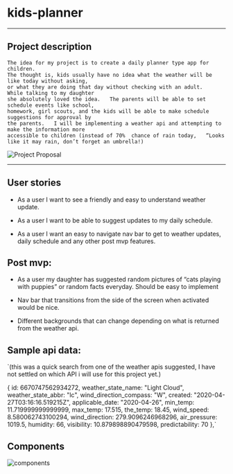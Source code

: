 # kids-planner
---							
## **Project description**
	The idea for my project is to create a daily planner type app for children. 
	The thought is, kids usually have no idea what the weather will be like today without asking, 
	or what they are doing that day without checking with an adult.   While talking to my daughter 
	she absolutely loved the idea.   The parents will be able to set schedule events like school, 
	homework, girl scouts, and the kids will be able to make schedule suggestions for approval by 
	the parents.   I will be implementing a weather api and attempting to make the information more 
	accessible to children (instead of 70%  chance of rain today,   “Looks like it may rain, don’t forget an umbrella!)
  
  
  ![Project Proposal](https://github.com/atwelleric/projectTwo/blob/master/projectTwoProposal.jpg)
    
  
  
---  
  
## **User stories**

- As a user I want to see a friendly and easy to understand weather update.

- As a user I want to be able to suggest updates to my daily schedule.

- As a user I want an easy to navigate nav bar to get to weather updates, daily schedule and any other post mvp features.

## **Post mvp:**
- As a user my daughter has suggested random pictures of “cats playing with puppies” 
or random facts everyday. Should be easy to implement

- Nav bar that transitions from the side of the screen when activated would be nice.

- Different backgrounds that can change depending on what is returned from the weather api.

## **Sample api data:** 
`(this was a quick search from one of the weather apis suggested, I have not settled on which API 
i will use for this project yet.)

{
id: 6670747562934272,
weather_state_name: "Light Cloud",
weather_state_abbr: "lc",
wind_direction_compass: "W",
created: "2020-04-27T03:16:16.519215Z",
applicable_date: "2020-04-26",
min_temp: 11.719999999999999,
max_temp: 17.515,
the_temp: 18.45,
wind_speed: 8.580062743100294,
wind_direction: 279.9096246968296,
air_pressure: 1019.5,
humidity: 66,
visibility: 10.879898890479598,
predictability: 70
},`

## **Components**

![components](https://github.com/atwelleric/projectTwo/blob/master/projecttwocomponents.png)